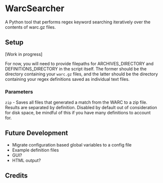 # WarcSearcher
A Python tool that performs regex keyword searching iteratively over the contents of warc.gz files.

## Setup

[Work in progress]

For now, you will need to provide filepaths for ARCHIVES_DIRECTORY and DEFINITIONS_DIRECTORY in the script itself. The former should be the directory containing your `warc.gz` files, and the latter should be the directory containing your regex definitions saved as individual text files.

### Parameters
`zip` - Saves all files that generated a match from the WARC to a zip file. Results are separated by definition. Disabled by default out of consideration for disk space, be mindful of this if you have many definitions to account for.


## Future Development
* Migrate configuration based global variables to a config file
* Example definition files
* GUI?
* HTML output?

## Credits
